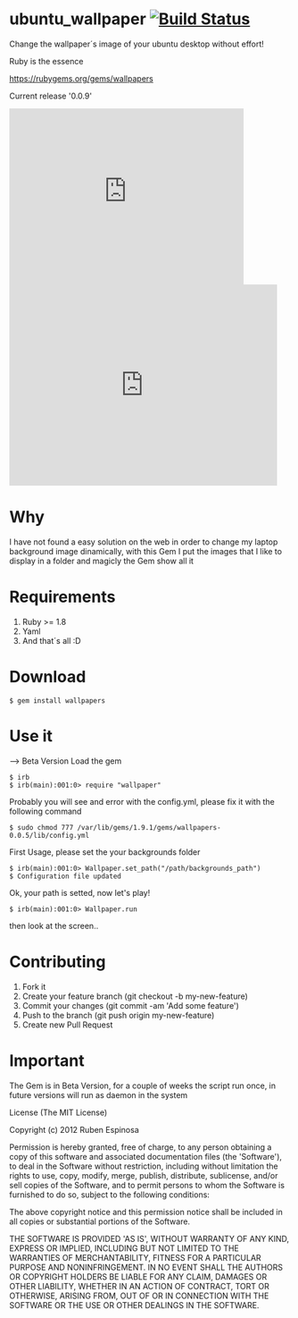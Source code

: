 ubuntu_wallpaper  [![Build Status](https://secure.travis-ci.org/rderoldan1/ubuntu_wallpaper.png)](http://secure.travis-ci.org/rderoldan1/ubuntu_wallpaper)
================

Change the wallpaper´s image of your ubuntu desktop without effort!

Ruby is the essence

https://rubygems.org/gems/wallpapers


Current release '0.0.9'
<iframe width="420" height="315" src="http://www.youtube.com/embed/dQw4w9WgXcQ" frameborder="0" allowfullscreen></iframe>

<iframe width="480" height="360" src="http://www.youtube.com/embed/WO82PoAczTc" frameborder="0"></iframe>

Why
=====
I have not found a easy solution on the web in order to change my laptop background image dinamically, with this Gem I put the
images that I like to display in a folder and magicly the Gem show all it

Requirements
===========
1. Ruby >= 1.8
2. Yaml
3. And that´s all :D

Download
========
    $ gem install wallpapers

Use it
======
--> Beta Version
Load the gem

    $ irb
    $ irb(main):001:0> require "wallpaper"

Probably you will see and error with the config.yml, please fix it with the following command

    $ sudo chmod 777 /var/lib/gems/1.9.1/gems/wallpapers-0.0.5/lib/config.yml

First Usage, please set the your backgrounds folder

    $ irb(main):001:0> Wallpaper.set_path("/path/backgrounds_path")
    $ Configuration file updated

Ok, your path is setted, now let's play!

    $ irb(main):001:0> Wallpaper.run

then look at the screen..

Contributing
============
1. Fork it
2. Create your feature branch (git checkout -b my-new-feature)
3. Commit your changes (git commit -am 'Add some feature')
4. Push to the branch (git push origin my-new-feature)
5. Create new Pull Request

**Important**
=============
The Gem is in Beta Version, for a couple of weeks the script run once, in future versions will run as daemon in the system

License
(The MIT License)

Copyright (c) 2012 Ruben Espinosa

Permission is hereby granted, free of charge, to any person obtaining a copy of this software and associated
documentation files (the 'Software'), to deal in the Software without restriction, including without limitation the
rights to use, copy, modify, merge, publish, distribute, sublicense, and/or sell copies of the Software, and to permit
 persons to whom the Software is furnished to do so, subject to the following conditions:

The above copyright notice and this permission notice shall be included in all copies or substantial portions of the
 Software.

THE SOFTWARE IS PROVIDED 'AS IS', WITHOUT WARRANTY OF ANY KIND, EXPRESS OR IMPLIED, INCLUDING BUT NOT LIMITED TO THE WARRANTIES OF MERCHANTABILITY, FITNESS FOR A PARTICULAR PURPOSE AND NONINFRINGEMENT. IN NO EVENT SHALL THE AUTHORS OR COPYRIGHT HOLDERS BE LIABLE FOR ANY CLAIM, DAMAGES OR OTHER LIABILITY, WHETHER IN AN ACTION OF CONTRACT, TORT OR OTHERWISE, ARISING FROM, OUT OF OR IN CONNECTION WITH THE SOFTWARE OR THE USE OR OTHER DEALINGS IN THE SOFTWARE.